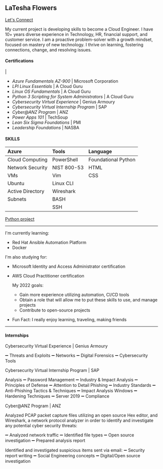 
## LaTesha Flowers
[Let's Connect](https://www.linkedin.com/in/lf1/)

My current project is developing skills to become a Cloud Engineer. I have 10+ years diverse experience in Technology, HR, financial support, and customer service. I am a proactive problem-solver with a growth mindset, focused on mastery of new technology. I thrive on learning, fostering connections, change, and resolving issues.

#### Certifications
|
- *Azure Fundamentals AZ-900* | Microsoft Corporation <br>
- *LPI Linux Essentials* | A Cloud Guru <br>
- *Linux OS Fundamentals* | A Cloud Guru <br>
- *Python 3 Scripting for System Administrators* | A Cloud Guru <br>
- *Cybersecurity Virtual Experience* | Genius Armoury <br>
- *Cybersecurity Virtual Internship Program* | SAP <br>
- *Cyber@ANZ Program* | ANZ <br>
- *Power Apps 101* | TechSoup <br>
- *Lean Six Sigma Foundations* | PMI <br>
- *Leadership Foundations* | NASBA <br>

#### SKILLS
| Azure | Tools | Language | 
|:---|:---|:---|
|Cloud Computing|PowerShell|Foundational Python|
|Network Security| NIST 800-53 | HTML |
|VMs| Vim	| CSS|
| Ubuntu|  Linux CLI
|Active Directory| Wireshark|
|Subnets | BASH |
 ||SSH|
 
[Python project](https://replit.com/@LateshaF/Employee-Payroll#main.py)

---
I'm currently learning:
-   Red Hat Ansible Automation Platform
-   Docker

I'm also studying for:
-   Microsoft Identity and Access Administrator certification
-   AWS Cloud Practitioner certification
    
    My 2022 goals: 
    - Gain more experience utilizing automation, CI/CD tools
    - Obtain a role that will allow me to put these skills to use, and manage projects
    - Contribute to open-source projects

- Fun Fact: I really enjoy learning, traveling, making friends
---

#### Internships

Cybersecurity Virtual Experience | Genius Armoury

➖ Threats and Exploits ➖ Networks ➖ Digital Forensics ➖ Cybersecurity Tools

Cybersecurity Virtual Internship Program | SAP

Analysis ➖ Password Management ➖ Industry & Impact Analysis ➖ Principles of Defense ➖ Attention to Detail Phishing ➖ Industry Standards ➖ Anti-Phishing Tactics & Techniques ➖ Impact Analysis Windows ➖ Hardening Techniques ➖ Server 2019 ➖ Compliance

Cyber@ANZ Program | ANZ

Analyzed PCAP packet capture files utilizing an open source Hex editor, and Wireshark, a network protocol analyzer in order to identify and investigate any potential cyber security threats:

➖ Analyzed network traffic ➖ Identified file types ➖ Open source investigation ➖ Prepared analysis report

Identified and investigated suspicious items sent via email: ➖ Security report writing ➖ Social Engineering concepts ➖ Digital/Open source investigation
